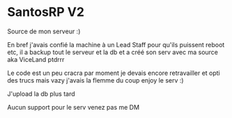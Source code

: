 # SantosRP V2

Source de mon serveur :)

En bref j'avais confié la machine à un Lead Staff pour qu'ils puissent reboot etc, il a backup tout le serveur et la db et a créé son serv avec ma source aka ViceLand ptdrrr

Le code est un peu cracra par moment je devais encore retravailler et opti des trucs mais vazy j'avais la flemme du coup enjoy le serv :)

J'upload la db plus tard

Aucun support pour le serv venez pas me DM
